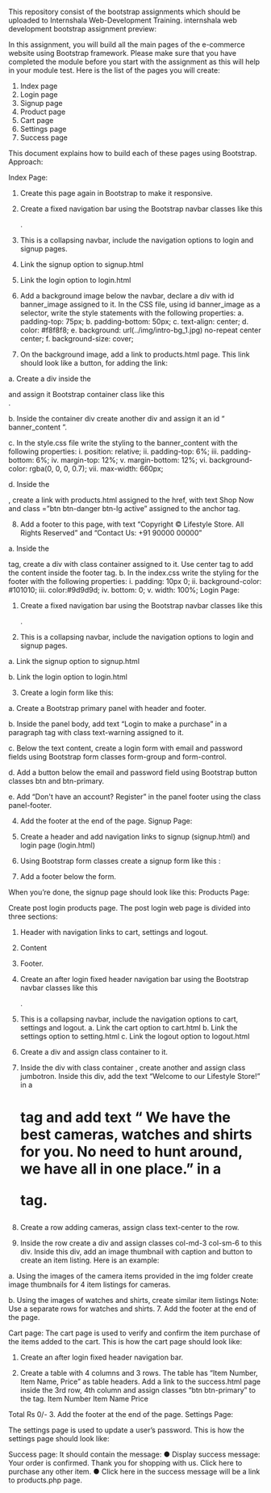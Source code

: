 This repository consist of the bootstrap assignments which should be uploaded to Internshala Web-Development Training.
internshala web development bootstrap assignment
preview:

In this assignment, you will build all the main pages of the e-commerce website
using Bootstrap framework. Please make sure that you have completed the module
before you start with the assignment as this will help in your module test.
Here is the list of the pages you will create:
1. Index page
2. Login page
3. Signup page
4. Product page
5. Cart page
6. Settings page
7. Success page


This document explains how to build each of these pages using Bootstrap.
Approach:


Index Page:

1. Create this page again in Bootstrap to make it responsive.

2. Create a fixed navigation bar using the Bootstrap navbar classes like this <div
class="navbar navbar-inverse navbar-fixed-top">.

3. This is a collapsing navbar, include the navigation options to login and signup pages.
4. Link the signup option to signup.html

5. Link the login option to login.html

6. Add a background image below the navbar, declare a div with id
banner_image assigned to it. In the CSS file, using id banner_image as a
selector, write the style statements with the following properties:
a. padding-top: 75px;
b. padding-bottom: 50px;
c. text-align: center;
d. color: #f8f8f8;
e. background: url(../img/intro-bg_1.jpg) no-repeat center center;
f. background-size: cover;


7. On the background image, add a link to products.html page. This link should
look like a button, for adding the link:

a. Create a div inside the <div id=banner_image> and assign it Bootstrap
container class like this <div class= “container”>.
  
b. Inside the container div create another div and assign it an id
“ banner_content ”.

c. In the style.css file write the styling to the banner_content with the
following properties:
i. position: relative;
ii. padding-top: 6%;
iii. padding-bottom: 6%;
iv. margin-top: 12%;
v. margin-bottom: 12%;
vi. background-color: rgba(0, 0, 0, 0.7);
vii. max-width: 660px;

d. Inside the <div id=”banner_content”>, create a link with products.html
assigned to the href, with text Shop Now and class =”btn btn-danger
btn-lg active” assigned to the anchor tag.
  
  
8. Add a footer to this page, with text “Copyright © Lifestyle Store. All Rights
Reserved” and “Contact Us: +91 90000 00000”

a. Inside the <footer> tag, create a div with class container assigned to it.
Use center tag to add the content inside the footer tag.
b. In the index.css write the styling for the footer with the following
properties:
i. padding: 10px 0;
ii. background-color: #101010;
iii. color:#9d9d9d;
iv. bottom: 0;
v. width: 100%;
Login Page:
  
1. Create a fixed navigation bar using the Bootstrap navbar classes like this <div
class="navbar navbar-inverse navbar-fixed-top">.

2. This is a collapsing navbar, include the navigation options to login and signup pages.

a. Link the signup option to signup.html

b. Link the login option to login.html

3. Create a login form like this:

a. Create a Bootstrap primary panel with header and footer.

b. Inside the panel body, add text “Login to make a purchase” in a paragraph
tag with class text-warning assigned to it.

c. Below the text content, create a login form with email and password
fields using Bootstrap form classes form-group and form-control.

d. Add a button below the email and password field using Bootstrap
button classes btn and btn-primary.

e. Add “Don't have an account? Register” in the panel footer using the
class panel-footer.

4. Add the footer at the end of the page.
Signup Page:

1. Create a header and add navigation links to signup (signup.html) and login
page (login.html)

2. Using Bootstrap form classes create a signup form like this :
3. Add a footer below the form.

When you’re done, the signup page should look like this:
Products Page:

Create post login products page. The post login web page is divided into three
sections:

1. Header with navigation links to cart, settings and logout.
2. Content
3. Footer.

1. Create an after login fixed header navigation bar using the Bootstrap navbar classes
like this <div class="navbar navbar-inverse navbar-fixed-top">.
  
2. This is a collapsing navbar, include the navigation options to cart, settings and
logout.
a. Link the cart option to cart.html
b. Link the settings option to setting.html
c. Link the logout option to logout.html

3. Create a div and assign class container to it.

4. Inside the div with class container , create another and assign class jumbotron. Inside
this div, add the text “Welcome to our Lifestyle Store!” in a <h1> tag and add text “
We have the best cameras, watches and shirts for you. No need to hunt around, we
have all in one place.” in a <p> tag.
  
5. Create a row adding cameras, assign class text-center to the row.

6. Inside the row create a div and assign classes col-md-3 col-sm-6 to this div. Inside
this div, add an image thumbnail with caption and button to create an item listing.
Here is an example:

a. Using the images of the camera items provided in the img folder create image
thumbnails for 4 item listings for cameras.

b. Using the images of watches and shirts, create similar item listings
Note: Use a separate rows for watches and shirts.
7. Add the footer at the end of the page.


Cart page:
The cart page is used to verify and confirm the item purchase of the items added to
the cart. This is how the cart page should look like:

1. Create an after login fixed header navigation bar.

2. Create a table with 4 columns and 3 rows. The table has “Item Number, Item Name,
Price” as table headers. 
Add a link to the success.html page inside the 3rd row, 4th
column and assign classes “btn btn-primary” to the <a> tag.
Item Number Item Name Price
  
Total Rs 0/-
3. Add the footer at the end of the page.
Settings Page:

The settings page is used to update a user’s password. This is how the settings page
should look like:

Success page:
It should contain the message:
● Display success message: Your order is confirmed. Thank you for shopping
with us. Click here to purchase any other item.
● Click here in the success message will be a link to products.php page.

